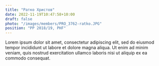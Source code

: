```yaml
---
title: "Ратко Христов"
date: 2022-11-19T10:47:58+10:00
draft: false
photo: "/images/members/PRO_3762-ratko.JPG"
position: "PP 2018/19, PHF"
---
```


Lorem ipsum dolor sit amet, consectetur adipiscing elit, sed do eiusmod tempor incididunt ut labore et dolore magna aliqua. Ut enim ad minim veniam, quis nostrud exercitation ullamco laboris nisi ut aliquip ex ea commodo consequat.